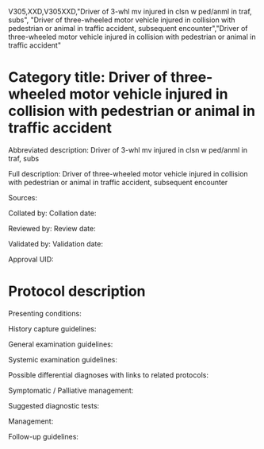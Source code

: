 V305,XXD,V305XXD,"Driver of 3-whl mv injured in clsn w ped/anml in traf, subs", "Driver of three-wheeled motor vehicle injured in collision with pedestrian or animal in traffic accident, subsequent encounter","Driver of three-wheeled motor vehicle injured in collision with pedestrian or animal in traffic accident"
# Category title: Driver of three-wheeled motor vehicle injured in collision with pedestrian or animal in traffic accident

Abbreviated description: Driver of 3-whl mv injured in clsn w ped/anml in traf, subs

Full description: Driver of three-wheeled motor vehicle injured in collision with pedestrian or animal in traffic accident, subsequent encounter

Sources:

Collated by:
Collation date:

Reviewed by:
Review date:

Validated by:
Validation date:

Approval UID:

# Protocol description

Presenting conditions:

History capture guidelines:

General examination guidelines:

Systemic examination guidelines:

Possible differential diagnoses with links to related protocols:

Symptomatic / Palliative management:

Suggested diagnostic tests:

Management:

Follow-up guidelines:
